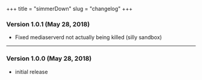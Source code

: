 +++
title = "simmerDown"
slug = "changelog"
+++
### Version 1.0.1 (May 28, 2018)

- Fixed mediaserverd not actually being killed (silly sandbox)

---

### Version 1.0.0 (May 28, 2018)

- initial release